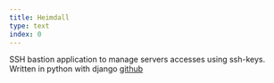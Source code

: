 ```yaml
---
title: Heimdall
type: text
index: 0
---
```


SSH bastion application to manage servers accesses using ssh-keys. Written in python with django
[github](https://github.com/svandecappelle/heimdall)
